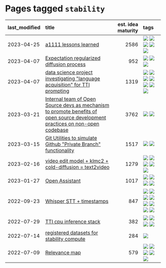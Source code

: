 # Pages tagged `stability`

|last_modified|title|est. idea maturity|tags
|:---|:---|---:|:---|
|2023-04-25|[a1111 lessons learned](../a1111_lessons_learned.md)|2586|[![](https://img.shields.io/badge/tag-experimental-3f9741)](../tags/experimental.md) [![](https://img.shields.io/badge/tag-open_source-c456a9)](../tags/open_source.md) [![](https://img.shields.io/badge/tag-stability-b4243e)](../tags/stability.md) [![](https://img.shields.io/badge/tag-tooling-c6963e)](../tags/tooling.md) [![](https://img.shields.io/badge/tag-ux-b3194)](../tags/ux.md)|
|2023-04-07|[Expectation regularized diffusion process](../expectation-regularized-diffusion.md)|952|[![](https://img.shields.io/badge/tag-experimental-3f9741)](../tags/experimental.md) [![](https://img.shields.io/badge/tag-stability-b4243e)](../tags/stability.md) [![](https://img.shields.io/badge/tag-wip-6013c8)](../tags/wip.md)|
|2023-04-07|[data science project investigating "language acquisition" for TTI prompting](../tti_language_aqcuisition.md)|1319|[![](https://img.shields.io/badge/tag-alignment-fe4dc)](../tags/alignment.md) [![](https://img.shields.io/badge/tag-dataset-d5ffe)](../tags/dataset.md) [![](https://img.shields.io/badge/tag-experimental-3f9741)](../tags/experimental.md) [![](https://img.shields.io/badge/tag-prompting-32d44f)](../tags/prompting.md) [![](https://img.shields.io/badge/tag-publication-752fd7)](../tags/publication.md) [![](https://img.shields.io/badge/tag-publicgood-a68128)](../tags/publicgood.md) [![](https://img.shields.io/badge/tag-stability-b4243e)](../tags/stability.md)|
|2023-03-21|[Internal team of Open Source devs as mechanism to promote benefits of open source development practices on non-open codebase](../store_walker.md)|3762|[![](https://img.shields.io/badge/tag-experimental-3f9741)](../tags/experimental.md) [![](https://img.shields.io/badge/tag-stability-b4243e)](../tags/stability.md)|
|2023-03-15|[Git Utilities to simulate Github "Private Branch" functionality](../git_private_branch_utils.md)|1517|[![](https://img.shields.io/badge/tag-stability-b4243e)](../tags/stability.md) [![](https://img.shields.io/badge/tag-tooling-c6963e)](../tags/tooling.md)|
|2023-02-16|[video edit model + klmc2 + cold-diffusion = text2video](../video-edit-model-over-init-video.md)|1279|[![](https://img.shields.io/badge/tag-animation-dad82b)](../tags/animation.md) [![](https://img.shields.io/badge/tag-meta-22d494)](../tags/meta.md) [![](https://img.shields.io/badge/tag-publicgood-a68128)](../tags/publicgood.md) [![](https://img.shields.io/badge/tag-stability-b4243e)](../tags/stability.md) [![](https://img.shields.io/badge/tag-tooling-c6963e)](../tags/tooling.md)|
|2023-01-27|[Open Assistant](../open-assistant.md)|1017|[![](https://img.shields.io/badge/tag-accessibility-77485f)](../tags/accessibility.md) [![](https://img.shields.io/badge/tag-publicgood-a68128)](../tags/publicgood.md) [![](https://img.shields.io/badge/tag-stability-b4243e)](../tags/stability.md) [![](https://img.shields.io/badge/tag-wip-6013c8)](../tags/wip.md)|
|2022-09-23|[Whisper STT + timestamps](../whisper-stt-plus-timestamps.md)|847|[![](https://img.shields.io/badge/tag-colab-35d420)](../tags/colab.md) [![](https://img.shields.io/badge/tag-dataset-d5ffe)](../tags/dataset.md) [![](https://img.shields.io/badge/tag-experimental-3f9741)](../tags/experimental.md) [![](https://img.shields.io/badge/tag-meta-22d494)](../tags/meta.md) [![](https://img.shields.io/badge/tag-prompting-32d44f)](../tags/prompting.md) [![](https://img.shields.io/badge/tag-publicgood-a68128)](../tags/publicgood.md) [![](https://img.shields.io/badge/tag-stability-b4243e)](../tags/stability.md) [![](https://img.shields.io/badge/tag-tooling-c6963e)](../tags/tooling.md)|
|2022-07-29|[TTI cpu inference stack](../TTI-cpu-inference-stack.md)|382|[![](https://img.shields.io/badge/tag-accessibility-77485f)](../tags/accessibility.md) [![](https://img.shields.io/badge/tag-stability-b4243e)](../tags/stability.md) [![](https://img.shields.io/badge/tag-tooling-c6963e)](../tags/tooling.md) [![](https://img.shields.io/badge/tag-wip-6013c8)](../tags/wip.md)|
|2022-07-14|[registered datasets for stability compute](../registered-datasets-for-sstability-compute.md)|284|[![](https://img.shields.io/badge/tag-stability-b4243e)](../tags/stability.md)|
|2022-07-09|[Relevance map](../Relevance_map.md)|579|[![](https://img.shields.io/badge/tag-meta-22d494)](../tags/meta.md) [![](https://img.shields.io/badge/tag-prompting-32d44f)](../tags/prompting.md) [![](https://img.shields.io/badge/tag-publication-752fd7)](../tags/publication.md) [![](https://img.shields.io/badge/tag-stability-b4243e)](../tags/stability.md) [![](https://img.shields.io/badge/tag-tooling-c6963e)](../tags/tooling.md)|